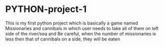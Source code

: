 # PYTHON-project-1
This is my first python project which is basically a game named Missionaries and cannibals in which user needs to take all of them on left side of the river/sea and Be careful, when the number of missionaries is less then that of cannibals on a side, they will be eaten 
